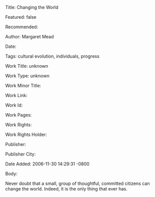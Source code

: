 Title: Changing the World

Featured: false

Recommended: 

Author: Margaret Mead

Date: 

Tags: cultural evolution, individuals, progress

Work Title: unknown

Work Type: unknown

Work Minor Title:  

Work Link: 

Work Id:  

Work Pages:  

Work Rights:  

Work Rights Holder:  

Publisher:  

Publisher City:  

Date Added: 2006-11-30 14:29:31 -0800

Body:

Never doubt that a small, group of thoughtful, committed citizens can change the world. Indeed, it is the only thing that ever has.


